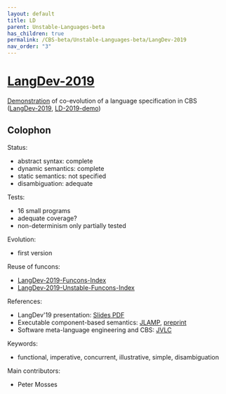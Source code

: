 ```yaml
---
layout: default
title: LD
parent: Unstable-Languages-beta
has_children: true
permalink: /CBS-beta/Unstable-Languages-beta/LangDev-2019
nav_order: "3"
---
```


[LangDev-2019]
==============

[Demonstration] of co-evolution of a language specification in CBS
([LangDev-2019], [LD-2019-demo])

Colophon
--------

Status:
- abstract syntax:   complete
- dynamic semantics: complete
- static semantics:  not specified
- disambiguation:    adequate

Tests:
- 16 small programs
- adequate coverage?
- non-determinism only partially tested

Evolution:
- first version

Reuse of funcons:
- [LangDev-2019-Funcons-Index]
- [LangDev-2019-Unstable-Funcons-Index]

References:
- LangDev'19 presentation:
    [Slides PDF](https://pdmosses.github.io/meetings/LangDev-2019/LangDev-2019-slides.pdf)
- Executable component-based semantics:
    [JLAMP](https://doi.org/10.1016/j.jlamp.2018.12.004),
    [preprint](https://pdmosses.github.io/papers/Binsbergen2019ECBS/preprint.pdf)
- Software meta-language engineering and CBS:
    [JVLC](https://doi.org/10.1016/j.jvlc.2018.11.003)

Keywords:
- functional, imperative, concurrent, illustrative, simple, disambiguation

Main contributors:
- Peter Mosses

[LD-2019-demo]: /CBS-beta/docs/LangDev-2019/LD-2019-demo
[LangDev Meetup 2019]: http://langdevcon.org "HOME PAGE"

[Demonstration]: /CBS-beta/docs/Unstable-Languages-beta/LangDev-2019/LD-Demo

[LangDev-2019]:                        /CBS-beta/Unstable-Languages-beta/LangDev-2019/LD-cbs/LD/LD-Start "CBS"
[LangDev-2019-Funcons-Index]:          /CBS-beta/Unstable-Languages-beta/LangDev-2019/LD-cbs/LD/LD-Funcons-Index
[LangDev-2019-Unstable-Funcons-Index]: /CBS-beta/Unstable-Languages-beta/LangDev-2019/LD-cbs/LD/LD-Unstable-Funcons-Index
